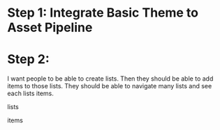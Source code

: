 # Step 1: Integrate Basic Theme to Asset Pipeline

# Step 2: 
 I want people to be able to create lists. Then they should be able to add items to those lists. They should be able to navigate many lists and see each lists items.

 lists

 items
 